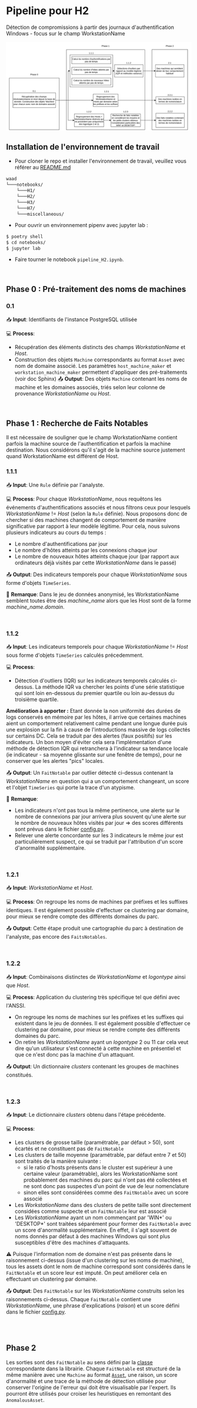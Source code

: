 # Pipeline pour H2

Détection de compromissions à partir des journaux d'authentification Windows - focus sur le champ WorkstationName

![](../miscellaneous/img/Pipeline_H2.png)


## Installation de l'environnement de travail
* Pour cloner le repo et installer l'environnement de travail, veuillez vous référer au [README.md](../README.md)

```
waad
└───notebooks/
    └───H1/
    └───H2/
    └───H3/
    └───H7/
    └───miscellaneous/
```

* Pour ouvrir un environnement pipenv avec jupyter lab :
```console
$ poetry shell
$ cd notebooks/
$ jupyter lab
```

* Faire tourner le notebook ``pipeline_H2.ipynb``.

</br>

## Phase 0 : Pré-traitement des noms de machines
### 0.1
:inbox_tray: **Input**: Identifiants de l'instance PostgreSQL utilisée

:computer: **Process**: 
* Récupération des éléments distincts des champs *WorkstationName* et *Host*. 
* Construction des objets ``Machine`` correspondants au format ``Asset`` avec nom de domaine associé. Les paramètres `host_machine_maker` et `workstation_machine_maker` permettent d'appliquer des pré-traitements (voir doc Sphinx)
:outbox_tray: **Output**: Des objets ``Machine`` contenant les noms de machine et les domaines associés, triés selon leur colonne de provenance *WorkstationName* ou *Host*.

</br>

## Phase 1 : Recherche de Faits Notables
Il est nécessaire de souligner que le champ WorkstationName contient parfois la machine source de l'authentification et parfois la machine destination. Nous considérons qu'il s'agit de la machine source justement quand WorkstationName est différent de Host.

### 1.1.1
:inbox_tray: **Input**: Une `Rule` définie par l'analyste.

:computer: **Process**: Pour chaque *WorkstationName*, nous requêtons les événements  d'authentifications associés et nous filtrons ceux pour lesquels *WorkstationName* != *Host* (selon la `Rule` définie). Nous proposons donc de chercher si des machines changent de comportement de manière significative par rapport à leur modèle légitime. Pour cela, nous suivons plusieurs indicateurs au cours du temps : 

* Le nombre d'authentifications par jour
* Le nombre d'hôtes atteints par les connexions chaque jour
* Le nombre de nouveaux hôtes atteints chaque jour (par rapport aux ordinateurs déjà visités par cette *WorkstationName* dans le passé)

:outbox_tray: **Output**: Des indicateurs temporels pour chaque *WorkstationName* sous forme d'objets ``TimeSeries``.

:microscope: **Remarque**: Dans le jeu de données anonymisé, les WorkstationName semblent toutes être des *machine_name* alors que les Host sont de la forme *machine_name.domain*.

</br>

### 1.1.2
:inbox_tray: **Input**: Les indicateurs temporels pour chaque *WorkstationName* != *Host* sous forme d'objets ``TimeSeries`` calculés précedemment.

:computer: **Process**: 
* Détection d'outliers (IQR) sur les indicateurs temporels calculés ci-dessus. La méthode IQR va chercher les points d'une série statistique qui sont loin en-dessous du premier quartile ou loin au-dessus du troisième quartile.

**Amélioration à apporter :**
Etant donnée la non uniformité des durées de logs conservés en mémoire par les hôtes, il arrive que certaines machines aient un comportement relativement calme pendant une longue durée puis une explosion sur la fin à cause de l'introductions massive de logs collectés sur certains DC. Cela se traduit par des alertes (faux positifs) sur les indicateurs. Un bon moyen d'éviter cela sera l'implémentation d'une méthode de détection IQR qui retranchera à l'indicateur sa tendance locale (ie indicateur - sa moyenne glissante sur une fenêtre de temps), pour ne conserver que les alertes "pics" locales. 

:outbox_tray: **Output**: Un ``FaitNotable`` par outlier détecté ci-dessus contenant la *WorkstationName* en question qui a un comportement changeant, un score et l'objet ``TimeSeries`` qui porte la trace d'un atypisme.


:microscope: **Remarque**:
* Les indicateurs n'ont pas tous la même pertinence, une alerte sur le nombre de connexions par jour arrivera plus souvent qu'une alerte sur le nombre de nouveaux hôtes visités par jour => des scores différents sont prévus dans le fichier [config.py](../../waad/utils/config.py). 
* Relever une alerte concordante sur les 3 indicateurs le même jour est particulièrement suspect, ce qui se traduit par l'attribution d'un score d'anormalité supplémentaire.

</br>

### 1.2.1
:inbox_tray: **Input**: *WorkstationName* et *Host*.

:computer: **Process**: 
On regroupe les noms de machines par préfixes et les suffixes identiques. Il est également possible d'effectuer ce clustering par domaine, pour mieux se rendre compte des différents domaines du parc.

:outbox_tray: **Output**: Cette étape produit une cartographie du parc à destination de l'analyste, pas encore des ``FaitsNotables``.

</br>

### 1.2.2
:inbox_tray: **Input**: Combinaisons distinctes de *WorkstationName* et *logontype* ainsi que *Host*. 

:computer: **Process**: 
Application du clustering très spécifique tel que défini avec l'ANSSI.
* On regroupe les noms de machines sur les préfixes et les suffixes qui existent dans le jeu de données. Il est également possible d'effectuer ce clustering par domaine, pour mieux se rendre compte des différents domaines du parc.
* On retire les *WorkstationName* ayant un *logontype* 2 ou 11 car cela veut dire qu'un utilisateur s'est connecté à cette machine en présentiel et que ce n'est donc pas la machine d'un attaquant.

:outbox_tray: **Output**: Un dictionnaire *clusters* contenant les groupes de machines constitués.

</br>

### 1.2.3
:inbox_tray: **Input**: Le dictionnaire *clusters* obtenu dans l'étape précédente.

:computer: **Process**: 
* Les clusters de grosse taille (paramétrable, par défaut > 50), sont écartés et ne constituent pas de ``FaitNotable``
* Les clusters de taille moyenne (paramétrable, par défaut entre 7 et 50) sont traités de la manière suivante :
    - si le ratio d'hosts présents dans le cluster est supérieur à une certaine valeur (paramétrable), alors les WorkstationName sont probablement des machines du parc qui n'ont pas été collectées et ne sont donc pas suspectes d'un point de vue de leur nomenclature
    - sinon elles sont considérées comme des ``FaitNotable`` avec un score associé
* Les *WorkstationName* dans des clusters de petite taille sont directement considées comme suspecte et un ``FaitNotable`` leur est associé
* Les *WorkstationName* ayant un nom commençant par 'WIN*' ou 'DESKTOP*' sont traitées séparément pour former des ``FaitNotable`` avec un score d'anormalité supplémentaire. En effet, il s'agit souvent de noms donnés par défaut à des machines Windows qui sont plus susceptibles d'être des machines d'attaquants.

:warning: Puisque l'information nom de domaine n'est pas présente dans le raisonnement ci-dessus (issue d'un clustering sur les noms de machine), tous les assets dont le nom de machine correspond sont considérés dans le ``FaitNotable`` et un score leur est imputé. On peut améliorer cela en effectuant un clustering par domaine.

:outbox_tray: **Output**: Des ``FaitNotable`` sur les *WorkstationName* construits selon les raisonnements ci-dessus. Chaque ``FaitNotable`` contient une *WorkstationName*, une phrase d'explications (*raison*) et un score défini dans le fichier [config.py](../../waad/utils/config.py).

</br>
</br>

## Phase 2
Les sorties sont des ``FaitNotable`` au sens défini par la [classe](../../waad/utils/fait_notable.py) correspondante dans la librairie. Chaque ``FaitNotable`` est structuré de la même manière avec une ``Machine`` au format [``Asset``](../../waad/utils/asset.py), une raison, un score d'anormalité et une trace de la méthode de détection utilisée pour conserver l'origine de l'erreur qui doit être visualisable par l'expert. Ils pourront être utilisés pour croiser les heuristiques en remontant des ``AnomalousAsset``.